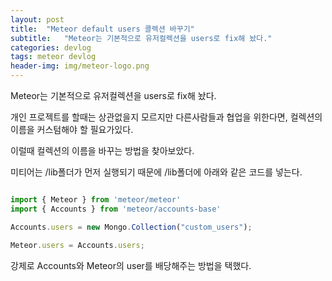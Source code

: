 ```yaml
---
layout: post
title:  "Meteor default users 콜렉션 바꾸기"
subtitle:   "Meteor는 기본적으로 유저컬렉션을 users로 fix해 놨다."
categories: devlog
tags: meteor devlog
header-img: img/meteor-logo.png
---
```


Meteor는 기본적으로 유저컬렉션을 users로 fix해 놨다.

개인 프로젝트를 할때는 상관없을지 모르지만 다른사람들과 협업을 위한다면, 컬렉션의 이름을 커스텀해야 할 필요가있다.

이럴때 컬렉션의 이름을 바꾸는 방법을 찾아보았다.

미티어는 /lib폴더가 먼저 실행되기 때문에 /lib폴더에 아래와 같은 코드를 넣는다.

```javascript

import { Meteor } from 'meteor/meteor'
import { Accounts } from 'meteor/accounts-base'

Accounts.users = new Mongo.Collection("custom_users");

Meteor.users = Accounts.users;

```

강제로 Accounts와 Meteor의 user를 배당해주는 방법을 택했다.
